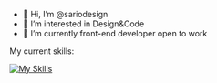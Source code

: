 - 👋 Hi, I’m @sariodesign
- 👀 I’m interested in Design&Code
- 🌱 I’m currently front-end developer open to work

My current skills:

[![My Skills](https://skillicons.dev/icons?i=js,html,css,tailwind,vue,nuxt,react,next,astro,svelte,supabase)](https://skillicons.dev)

<!---
sariodesign/sariodesign is a ✨ special ✨ repository because its `README.md` (this file) appears on your GitHub profile.
You can click the Preview link to take a look at your changes.
--->
